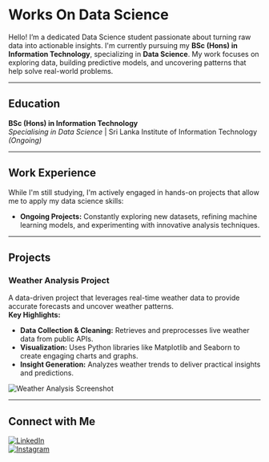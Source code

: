 # Works On Data Science

Hello! I’m a dedicated Data Science student passionate about turning raw data into actionable insights. I'm currently pursuing my **BSc (Hons) in Information Technology**, specializing in **Data Science**. My work focuses on exploring data, building predictive models, and uncovering patterns that help solve real-world problems.

---

## Education
**BSc (Hons) in Information Technology**  
*Specialising in Data Science*  | Sri Lanka Institute of Information Technology *(Ongoing)*

---

## Work Experience
While I'm still studying, I'm actively engaged in hands-on projects that allow me to apply my data science skills:
- **Ongoing Projects:** Constantly exploring new datasets, refining machine learning models, and experimenting with innovative analysis techniques.

---

## Projects

### Weather Analysis Project
A data-driven project that leverages real-time weather data to provide accurate forecasts and uncover weather patterns.  
**Key Highlights:**
- **Data Collection & Cleaning:** Retrieves and preprocesses live weather data from public APIs.
- **Visualization:** Uses Python libraries like Matplotlib and Seaborn to create engaging charts and graphs.
- **Insight Generation:** Analyzes weather trends to deliver practical insights and predictions.

<!-- Add a screenshot of your Weather Analysis Project here -->
![Weather Analysis Screenshot](path/to/your/weather_screenshot.jpg)


---

## Connect with Me  

[![LinkedIn](https://img.shields.io/badge/LinkedIn-0077B5?style=for-the-badge&logo=linkedin&logoColor=white)](https://www.linkedin.com/in/im45h4)  
[![Instagram](https://img.shields.io/badge/Instagram-E4405F?style=for-the-badge&logo=instagram&logoColor=white)](https://www.instagram.com/im45h4/)

